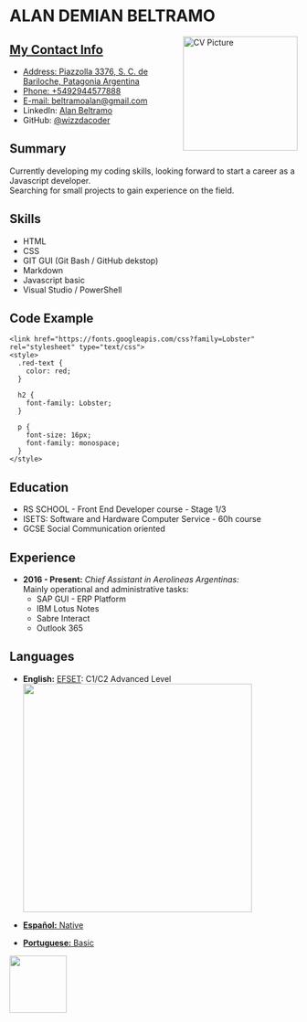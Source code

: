 # ALAN DEMIAN BELTRAMO

<a href="https://www.linkedin.com/in/alanbeltramo"><img align="right" src="https://user-images.githubusercontent.com/109772077/194915538-ddb79846-0707-4e2c-a6b4-c392de5f44b5.png" alt="CV Picture" width="200px">

## My Contact Info

- Address: Piazzolla 3376, S. C. de Bariloche, Patagonia Argentina
- Phone: +5492944577888
- E-mail: <beltramoalan@gmail.com>
- LinkedIn: [Alan Beltramo](https://www.linkedin.com/in/alanbeltramo)
- GitHub: [@wizzdacoder](https://github.com/wizzdacoder)

## Summary
Currently developing my coding skills, looking forward to start a career as a Javascript developer.  
Searching for small projects to gain experience on the field.


## Skills
 - HTML
 - CSS
 - GIT GUI (Git Bash / GitHub dekstop)
 - Markdown 
 - Javascript basic 
 - Visual Studio / PowerShell

## Code Example
```
<link href="https://fonts.googleapis.com/css?family=Lobster" rel="stylesheet" type="text/css">
<style>
  .red-text {
    color: red;
  }

  h2 {
    font-family: Lobster;
  }

  p {
    font-size: 16px;
    font-family: monospace;
  }
</style>
```
## Education

- RS SCHOOL - Front End Developer course - Stage 1/3
- ISETS: Software and Hardware Computer Service - 60h course
- GCSE Social Communication oriented

## Experience

- **2016 - Present:** _Chief Assistant in Aerolineas Argentinas:_  
Mainly operational and administrative tasks:
  - SAP GUI - ERP Platform
  - IBM Lotus Notes
  - Sabre Interact
  - Outlook 365
 
## Languages
- **English:** [EFSET](https://www.efset.org/):  C1/C2 Advanced Level  
<a href="https://www.efset.org/"> <img src="https://user-images.githubusercontent.com/109772077/194916175-9b39eb2d-3620-43d2-9d42-1b1917327ec0.png" width="400px">  
 
- **Español:** Native
- **Portuguese:** Basic


<a href="https://rs.school/"><img align="center" src="https://user-images.githubusercontent.com/109772077/194915023-f8da58f3-8112-40b4-b4bb-97cfaf7be706.svg" width="100px">
